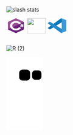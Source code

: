   ##

![slash stats](https://github-readme-stats.vercel.app/api?username=slashstranger&theme=blue-green)

<div style="display: inline_block">
    
<img align="center" alt="vsc-Csharp" height="40" width="50" src="https://raw.githubusercontent.com/devicons/devicon/master/icons/csharp/csharp-original.svg">
<img align="center" alt"vsc-Python" height="40" width="50" src=https://user-images.githubusercontent.com/110546829/182630395-fdf20ed7-8d8c-4fd8-b8ef-a5ed25da649d.png">
    <img align="center" alt="vsc-vscode" height="40" width="50" src="https://raw.githubusercontent.com/devicons/devicon/master/icons/vscode/vscode-original.svg">
</div><br/>

<div> 
 
![R (2)](https://user-images.githubusercontent.com/110546829/182630395-fdf20ed7-8d8c-4fd8-b8ef-a5ed25da649d.png)

 
  ![Snake animation](https://raw.githubusercontent.com/rafaballerini/rafaballerini/a7fcec19b2830125e9c49ba9139a9dad95f0b64a/github-contribution-grid-snake.svg)
 
</div>
